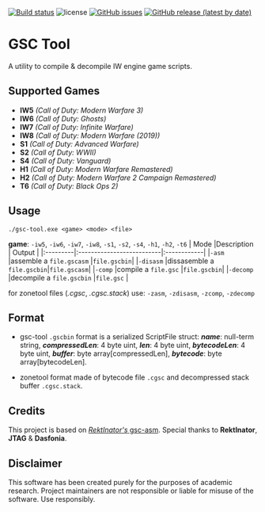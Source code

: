 [![Build status](https://ci.appveyor.com/api/projects/status/defmhg4753c1ap1o?svg=true)](https://ci.appveyor.com/project/xensik/gsc-tool)
![license](https://img.shields.io/github/license/xensik/gsc-tool.svg)
[![GitHub issues](https://img.shields.io/github/issues/xensik/gsc-tool)](https://github.com/xensik/gsc-tool/issues)
[![GitHub release (latest by date)](https://img.shields.io/github/v/release/xensik/gsc-tool)](https://github.com/xensik/gsc-tool/releases)
# GSC Tool
A utility to compile & decompile IW engine game scripts.
## Supported Games 
- **IW5** *(Call of Duty: Modern Warfare 3)*
- **IW6** *(Call of Duty: Ghosts)*
- **IW7** *(Call of Duty: Infinite Warfare)*
- **IW8** *(Call of Duty: Modern Warfare (2019))*
- **S1** *(Call of Duty: Advanced Warfare)*
- **S2** *(Call of Duty: WWII)*
- **S4** *(Call of Duty: Vanguard)*
- **H1** *(Call of Duty: Modern Warfare Remastered)*
- **H2** *(Call of Duty: Modern Warfare 2 Campaign Remastered)*
- **T6** *(Call of Duty: Black Ops 2)*
## Usage
``./gsc-tool.exe <game> <mode> <file>``

**game**: `-iw5`, `-iw6`, `-iw7`, `-iw8`, `-s1`, `-s2`, `-s4`, `-h1`, `-h2`, `-t6`
| Mode     |Description                | Output      |
|:---------|:--------------------------|:------------|
|`-asm`    |assemble a `file.gscasm`   |`file.gscbin`|
|`-disasm` |dissasemble a `file.gscbin`|`file.gscasm`|
|`-comp`   |compile a `file.gsc`       |`file.gscbin`|
|`-decomp` |decompile a `file.gscbin`  |`file.gsc`   |

for zonetool files (*.cgsc*, *.cgsc.stack*) use: `-zasm`, `-zdisasm`, `-zcomp`, `-zdecomp`
## Format
- gsc-tool ``.gscbin`` format is a serialized ScriptFile struct: ***name***: null-term string, ***compressedLen***: 4 byte uint, ***len***: 4 byte uint, ***bytecodeLen***: 4 byte uint, ***buffer***: byte array[compressedLen], ***bytecode***: byte array[bytecodeLen].

- zonetool format made of bytecode file ``.cgsc`` and decompressed stack buffer ``.cgsc.stack``.
## Credits
This project is based on  [*RektInator's* gsc-asm](https://github.com/ZoneTool/gsc-asm). Special thanks to **RektInator**, **JTAG** & **Dasfonia**.
## Disclaimer
This software has been created purely for the purposes of academic research. Project maintainers are not responsible or liable for misuse of the software. Use responsibly.
